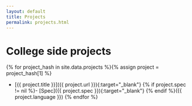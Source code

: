 ```yaml
---
layout: default
title: Projects
permalink: projects.html
---
```

# College side projects
{% for project_hash in site.data.projects %}{% assign project = project_hash[1] %}
 - [{{ project.title }}]({{ project.url }}){:target="_blank"} {% if project.spec != nil %}- [Spec]({{ project.spec }}){:target="_blank"} {% endif %}({{ project.language }}) {% endfor %}